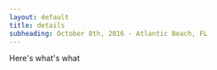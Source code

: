 ```yaml
---
layout: default
title: details
subheading: October 8th, 2016 - Atlantic Beach, FL
---
```


Here's what's what
